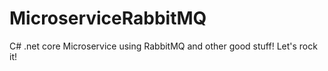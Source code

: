 # MicroserviceRabbitMQ
C# .net core Microservice using RabbitMQ and other good stuff! Let's rock it!
